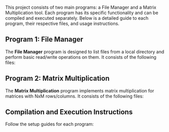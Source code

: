 This project consists of two main programs: a File Manager and a Matrix Multiplication tool. Each program has its specific functionality and can be compiled and executed separately. Below is a detailed guide to each program, their respective files, and usage instructions.

## Program 1: File Manager

The **File Manager** program is designed to list files from a local directory and perform basic read/write operations on them. It consists of the following files:

## Program 2: Matrix Multiplication

The **Matrix Multiplication** program implements matrix multiplication for matrices with NxM rows/columns. It consists of the following files:

## Compilation and Execution Instructions

Follow the setup guides for each program:
